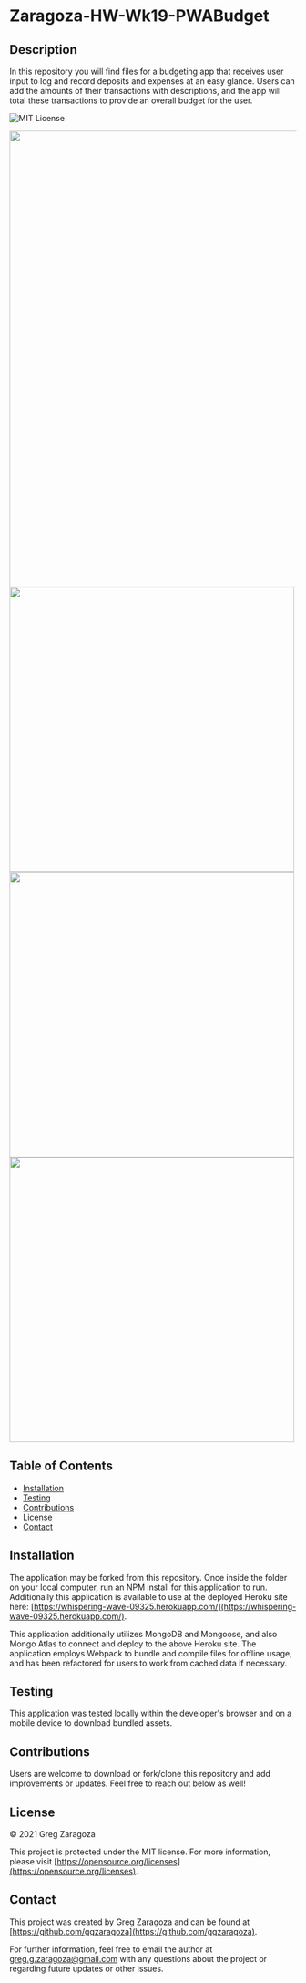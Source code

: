 # Zaragoza-HW-Wk19-PWABudget

## Description
In this repository you will find files for a budgeting app that receives user input to log and record deposits and expenses at an easy glance. Users can add the amounts of their transactions with descriptions, and the app will total these transactions to provide an overall budget for the user.

![MIT License](./badges/license-MIT-red.svg)

<img width="800" src="./screenshots/screenshot1.png">

<img width="500" src="./screenshots/IMG_8092.jpg">

<img width="500" src="./screenshots/IMG_8091.PNG">

<img width="500" src="./screenshots/IMG_8090.PNG">

## Table of Contents
- [Installation](#installation)
- [Testing](#testing)
- [Contributions](#contributions)
- [License](#license)
- [Contact](#contact)

## Installation
The application may be forked from this repository. Once inside the folder on your local computer, run an NPM install for this application to run. Additionally this application is available to use at the deployed Heroku site here: [https://whispering-wave-09325.herokuapp.com/](https://whispering-wave-09325.herokuapp.com/).

This application additionally utilizes MongoDB and Mongoose, and also Mongo Atlas to connect and deploy to the above Heroku site. The application employs Webpack to bundle and compile files for offline usage, and has been refactored for users to work from cached data if necessary.

## Testing
This application was tested locally within the developer's browser and on a mobile device to download bundled assets.

## Contributions
Users are welcome to download or fork/clone this repository and add improvements or updates. Feel free to reach out below as well!

## License
© 2021 Greg Zaragoza

This project is protected under the MIT license. For more information, please visit [https://opensource.org/licenses](https://opensource.org/licenses).

## Contact
This project was created by Greg Zaragoza and can be found at [https://github.com/ggzaragoza](https://github.com/ggzaragoza).

For further information, feel free to email the author at greg.g.zaragoza@gmail.com with any questions about the project or regarding future updates or other issues.
